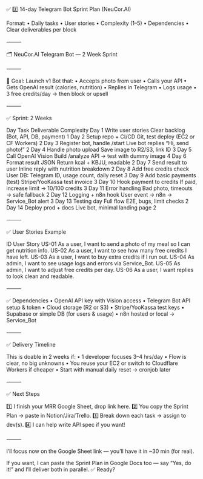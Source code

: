 
✅ 2️⃣ 14-day Telegram Bot Sprint Plan (NeuCor.AI)

Format:
	•	Daily tasks
	•	User stories
	•	Complexity (1–5)
	•	Dependencies
	•	Clear deliverables per block

⸻

🗂️ NeuCor.AI Telegram Bot — 2 Week Sprint

⸻

📌 Goal:
Launch v1 Bot that:
	•	Accepts photo from user
	•	Calls your API
	•	Gets OpenAI result (calories, nutrition)
	•	Replies in Telegram
	•	Logs usage
	•	3 free credits/day → then block or upsell

⸻

✅ Sprint: 2 Weeks

Day	Task	Deliverable	Complexity
Day 1	Write user stories	Clear backlog (Bot, API, DB, payment)	1
Day 2	Setup repo + CI/CD	Git, test deploy (EC2 or CF Workers)	2
Day 3	Register bot, handle /start	Live bot replies “Hi, send photo!”	2
Day 4	Handle photo upload	Save image to R2/S3, link ID	3
Day 5	Call OpenAI Vision	Build /analyze API → test with dummy image	4
Day 6	Format result JSON	Return kcal + KBJU, readable	2
Day 7	Send result to user	Inline reply with nutrition breakdown	2
Day 8	Add free credits check	User DB: Telegram ID, usage count, daily reset	3
Day 9	Add basic payments (test)	Stripe/YooKassa test invoice	3
Day 10	Hook payment to credits	If paid, increase limit → 10/100 credits	3
Day 11	Error handling	Bad photo, timeouts → safe fallback	2
Day 12	Logging + n8n hook	User event → n8n → Service_Bot alert	3
Day 13	Testing day	Full flow E2E, bugs, limit checks	2
Day 14	Deploy prod + docs	Live bot, minimal landing page	2


⸻

✅ User Stories Example

ID	User Story
US-01	As a user, I want to send a photo of my meal so I can get nutrition info.
US-02	As a user, I want to see how many free credits I have left.
US-03	As a user, I want to buy extra credits if I run out.
US-04	As admin, I want to see usage logs and errors via Service_Bot.
US-05	As admin, I want to adjust free credits per day.
US-06	As a user, I want replies to look clean and readable.


⸻

✅ Dependencies
	•	OpenAI API key with Vision access
	•	Telegram Bot API setup & token
	•	Cloud storage (R2 or S3)
	•	Stripe/YooKassa test keys
	•	Supabase or simple DB (for users & usage)
	•	n8n hosted or local → Service_Bot

⸻

✅ Delivery Timeline

This is doable in 2 weeks if:
	•	1 developer focuses 3–4 hrs/day
	•	Flow is clear, no big unknowns
	•	You reuse your EC2 or switch to Cloudflare Workers if cheaper
	•	Start with manual daily reset → cronjob later

⸻

✅ Next Steps

1️⃣ I finish your MRR Google Sheet, drop link here.
2️⃣ You copy the Sprint Plan → paste in Notion/Jira/Trello.
3️⃣ Break down each task → assign to dev(s).
4️⃣ I can help write API spec if you want!

⸻

I’ll focus now on the Google Sheet link — you’ll have it in ~30 min (for real).

If you want, I can paste the Sprint Plan in Google Docs too — say “Yes, do it!” and I’ll deliver both in parallel.
✅ Ready?